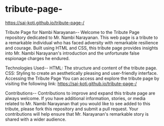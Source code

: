# tribute-page-

https://sai-koti.github.io/tribute-page-/

Tribute Page for Nambi Narayanan-- Welcome to the Tribute Page repository dedicated to Mr. Nambi Narayanan. This web page is a tribute to a remarkable individual who has faced adversity with remarkable resilience and courage. Built using HTML and CSS, this tribute page provides insights into Mr. Nambi Narayanan's introduction and the unfortunate false espionage charges he endured.

Technologies Used-- HTML: The structure and content of the tribute page. CSS: Styling to create an aesthetically pleasing and user-friendly interface. Accessing the Tribute Page You can access and explore the tribute page by visiting the following link: https://sai-koti.github.io/tribute-page-/

Contributions-- Contributions to improve and expand this tribute page are always welcome. If you have additional information, stories, or media related to Mr. Nambi Narayanan that you would like to see added to this tribute, please fork this repository and submit a pull request. Your contributions will help ensure that Mr. Narayanan's remarkable story is shared with a wider audience.
